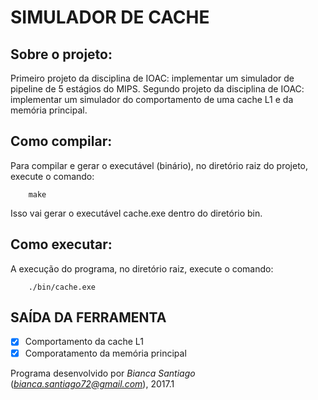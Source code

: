 # SIMULADOR DE CACHE


## Sobre o projeto:

Primeiro projeto da disciplina de IOAC: implementar um simulador de pipeline de 5 estágios do MIPS.
Segundo projeto da disciplina de IOAC: implementar um simulador do comportamento de uma cache L1 e da memória principal. 
        
## Como compilar:

Para compilar e gerar o executável (binário), no diretório raiz do projeto, execute o comando:

		make

Isso vai gerar o executável cache.exe dentro do diretório bin.

## Como executar:
    
A execução do programa, no diretório raiz, execute o comando:

		./bin/cache.exe 


## SAÍDA DA FERRAMENTA

- [X] Comportamento da cache L1
- [X] Comporatamento da memória principal

Programa desenvolvido por _Bianca Santiago_ (*bianca.santiago72@gmail.com*), 2017.1
